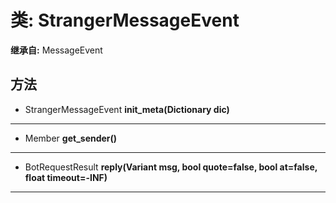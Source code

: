 # 类: StrangerMessageEvent  
  
**继承自:** MessageEvent  
  
## 方法 
  
- StrangerMessageEvent **init_meta(Dictionary dic)**  
  
---  
  
- Member **get_sender()**  
  
---  
  
- BotRequestResult **reply(Variant msg, bool quote=false, bool at=false, float timeout=-INF)**  
  
---  
  

